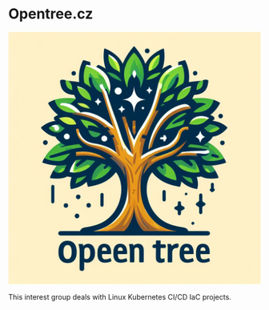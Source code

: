 # Opentree.cz

![Opentree.cz Logo](profile/img/opentreeczlogo.jpeg)

This interest group deals with Linux Kubernetes CI/CD IaC projects.
